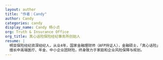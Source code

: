 ```yaml
---
layout: author
title: "作者：Candy"
author: Candy
categories: candy
display_name: Candy 杨小贞
org: Truth & Insurance Office
org_title: 真心话险保险经纪事务所创始人
resume: |
  明亚保险经纪资深经纪人，从业4年，国家金融理财师（AFP持证人），金融硕士，「真心话险」事务所创始人。
  擅长中高端医疗、年金、中小企业团财险，终身致力于家庭和企业风险保障与规划。
---
```



